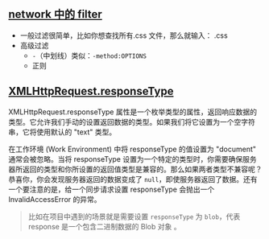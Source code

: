 ## [network 中的 filter](https://juejin.cn/post/6850418118083215368)

- 一般过滤很简单，比如你想查找所有.css 文件，那么就输入： .css
- 高级过滤
  - `-`（中划线）类似：`-method:OPTIONS`
  - 正则

## [XMLHttpRequest.responseType](https://developer.mozilla.org/zh-CN/docs/Web/API/XMLHttpRequest/responseType)

XMLHttpRequest.responseType 属性是一个枚举类型的属性，返回响应数据的类型。它允许我们手动的设置返回数据的类型。如果我们将它设置为一个空字符串，它将使用默认的 "text" 类型。

在工作环境 (Work Environment) 中将 responseType 的值设置为 "document" 通常会被忽略。当将 responseType 设置为一个特定的类型时，你需要确保服务器所返回的类型和你所设置的返回值类型是兼容的。那么如果两者类型不兼容呢？恭喜你，你会发现服务器返回的数据变成了 `null`，即使服务器返回了数据。还有一个要注意的是，给一个同步请求设置 responseType 会抛出一个 InvalidAccessError 的异常。

> 比如在项目中遇到的场景就是需要设置 `responseType` 为 `blob`，代表 response 是一个包含二进制数据的 Blob 对象 。